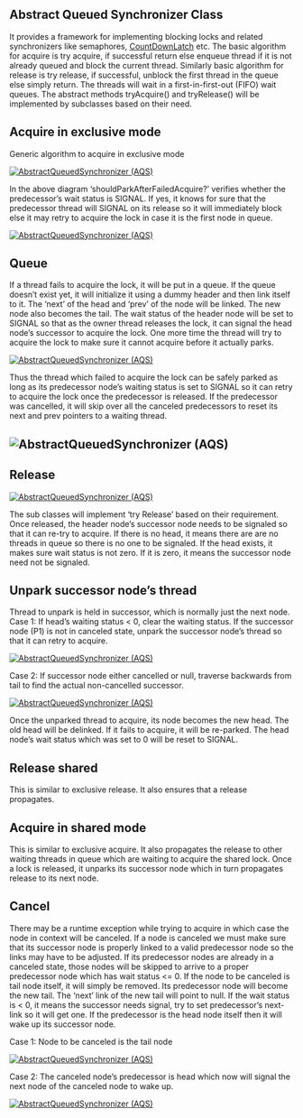 ## Abstract Queued Synchronizer Class

It provides a framework for implementing blocking locks and related synchronizers like semaphores,  [CountDownLatch](http://www.javarticles.com/2012/10/countdownlatch.html) etc. The basic algorithm for acquire is try acquire, if successful return else enqueue thread if it is not already queued and block the current thread. Similarly basic algorithm for release is try release, if successful, unblock the first thread in the queue else simply return. The threads will wait in a first-in-first-out (FIFO) wait queues.  The abstract methods tryAcquire() and tryRelease() will be implemented by subclasses based on their need.

## Acquire in exclusive mode

Generic algorithm to acquire in exclusive mode

[![AbstractQueuedSynchronizer (AQS)](http://4.bp.blogspot.com/-rJ4nDdj6v0o/UIIw86KQTBI/AAAAAAAAB6Y/mIwqh_XQX1c/s1600/AST_acquire.png "AbstractQueuedSynchronizer (AQS)")](http://4.bp.blogspot.com/-rJ4nDdj6v0o/UIIw86KQTBI/AAAAAAAAB6Y/mIwqh_XQX1c/s1600/AST_acquire.png)

In the above diagram ‘shouldParkAfterFailedAcquire?’ verifies whether the predecessor’s wait status is SIGNAL. If yes, it knows for sure that the predecessor thread will SIGNAL on its release so it will immediately block else it may retry to acquire the lock in case it is the first node in queue.

[![AbstractQueuedSynchronizer (AQS)](http://2.bp.blogspot.com/-BI-n1dZFPJQ/UIEyFpWlkhI/AAAAAAAAB5k/ovzOHn07q2U/s1600/AST_acquired_queued.png "AbstractQueuedSynchronizer (AQS)")](http://2.bp.blogspot.com/-BI-n1dZFPJQ/UIEyFpWlkhI/AAAAAAAAB5k/ovzOHn07q2U/s1600/AST_acquired_queued.png)

## Queue

If a thread fails to acquire the lock, it will be put in a queue. If the queue doesn’t exist yet, it will initialize it using a dummy header and then link itself to it. The ‘next’ of the head and ‘prev’ of the node will be linked. The new node also becomes the tail. The wait status of the header node will be set to SIGNAL so that as the owner thread releases the lock, it can signal the head node’s successor to acquire the lock. One more time the thread will try to acquire the lock to make sure it cannot acquire before it actually parks.

[![AbstractQueuedSynchronizer (AQS)](http://4.bp.blogspot.com/-0U1cmw24RPU/UIEwdjKmwxI/AAAAAAAAB5c/YCkSGRMaAfw/s1600/FirstNodeWaitSignal.png "AbstractQueuedSynchronizer (AQS)")](http://4.bp.blogspot.com/-0U1cmw24RPU/UIEwdjKmwxI/AAAAAAAAB5c/YCkSGRMaAfw/s1600/FirstNodeWaitSignal.png)

Thus the thread which failed to acquire the lock can be safely parked as long as its predecessor node’s waiting status is set to SIGNAL so it can retry to acquire the lock once the predecessor is released.
If the predecessor was cancelled, it will skip over all the canceled predecessors to reset its next and prev pointers to a waiting thread.

## ![AbstractQueuedSynchronizer (AQS)](http://4.bp.blogspot.com/-WY8tMAYuHao/UH1HrFXprHI/AAAAAAAABxk/ZiYZqaH_f0U/s400/NodeWithSomeWaitStatus.png "AbstractQueuedSynchronizer (AQS)")

## Release

[![AbstractQueuedSynchronizer (AQS)](http://1.bp.blogspot.com/-FbEv8bDUrvg/UIIz5A2eV0I/AAAAAAAAB7U/Tl_BJDTloMM/s1600/AST_release.png "AbstractQueuedSynchronizer (AQS)")](http://1.bp.blogspot.com/-FbEv8bDUrvg/UIIz5A2eV0I/AAAAAAAAB7U/Tl_BJDTloMM/s1600/AST_release.png)

The sub classes will implement ‘try Release’ based on their requirement. Once released, the header node’s successor node needs to be signaled so that it can re-try to acquire. If there is no head, it means there are are no threads in queue so there is no one to be signaled. If the head exists, it makes sure wait status is not zero. If it is zero, it means the successor node need not be signaled.

## Unpark successor node’s thread

Thread to unpark is held in successor, which is normally just the next node.
Case 1: If head’s waiting status < 0, clear the waiting status. If the successor node (P1) is not in canceled state, unpark the successor node’s thread so that it can retry to acquire.

[![AbstractQueuedSynchronizer (AQS)](http://2.bp.blogspot.com/-DpNONQNkK6M/UIKZ-pq0-6I/AAAAAAAAB9E/qhxTrd7n2Kw/s1600/unparkSuccessor.png "AbstractQueuedSynchronizer (AQS)")](http://2.bp.blogspot.com/-DpNONQNkK6M/UIKZ-pq0-6I/AAAAAAAAB9E/qhxTrd7n2Kw/s1600/unparkSuccessor.png)

Case 2: If successor node either cancelled or null, traverse backwards from tail to find the actual non-cancelled successor.

[![AbstractQueuedSynchronizer (AQS)](http://1.bp.blogspot.com/-GAw7_OHHJZU/UIKagR9H8_I/AAAAAAAAB9U/_JY_3mVqY1k/s1600/unparkSuccessor1.png "AbstractQueuedSynchronizer (AQS)")](http://1.bp.blogspot.com/-GAw7_OHHJZU/UIKagR9H8_I/AAAAAAAAB9U/_JY_3mVqY1k/s1600/unparkSuccessor1.png)

Once the unparked thread to acquire, its node becomes the new head. The old head will be delinked. If it fails to acquire, it will be re-parked. The head node’s wait status which was set to 0 will be reset to SIGNAL.

## Release shared

This is similar to exclusive release. It also ensures that a release propagates.

## Acquire in shared mode

This is similar to exclusive acquire. It also propagates the release to other waiting threads in queue which are waiting to acquire the shared lock. Once a lock is released, it unparks its successor node which in turn propagates release to its next node.

## Cancel

There may be a runtime exception while trying to acquire in which case the node in context will be canceled. If a node is canceled we must make sure that its successor node is properly linked to a valid predecessor node so the links may have to be adjusted. If its predecessor nodes are already in a canceled state, those nodes will be skipped to arrive to a proper predecessor node which has wait status <= 0.
If the node to be canceled is tail node itself, it will simply be removed. Its predecessor node will become the new tail. The ‘next’ link of the new tail will point to null.
If the wait status is < 0, it means the successor needs signal, try to set predecessor’s next-link so it will get one. If the predecessor is the head node itself then it will wake up its successor node.

Case 1: Node to be canceled is the tail node

[![AbstractQueuedSynchronizer (AQS)](http://1.bp.blogspot.com/-O9q2yuq8kzU/UIT345IoheI/AAAAAAAAB_0/v5A2a5goc_U/s1600/AST_cancel.png "AbstractQueuedSynchronizer (AQS)")](http://1.bp.blogspot.com/-O9q2yuq8kzU/UIT345IoheI/AAAAAAAAB_0/v5A2a5goc_U/s1600/AST_cancel.png)

Case 2: The canceled node’s predecessor is head which now will signal the next node of the canceled node to wake up.

[![AbstractQueuedSynchronizer (AQS)](http://1.bp.blogspot.com/-rie5gDcjQOw/UIT4DnPBTPI/AAAAAAAAB_8/N14b-MNIUJY/s400/AST_cancel_unpark.png "AbstractQueuedSynchronizer (AQS)")](http://1.bp.blogspot.com/-rie5gDcjQOw/UIT4DnPBTPI/AAAAAAAAB_8/N14b-MNIUJY/s1600/AST_cancel_unpark.png)
